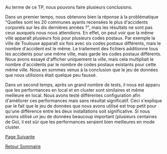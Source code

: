 Au terme de ce TP, nous pouvons faire plusieurs conclusions.

Dans un premier temps, nous obtenons bien la réponse à la problématique "Quelles sont les 20 communes ayants recensées le plus d'accidents corporels sur les dix dernières années ?", mais les résultats ne sont pas ceux auxquels nous nous attendions. En effet, on peut voir que la même ville apparaît plusieurs fois pour plusieurs codes postaux. Par exemple la ville de Toulouse apparaît six fois avec six codes postaux différents, mais le nombre d'accident est le même. Le traitement des fichiers additionne tous les accidents pour une même ville, mais garde les codes postaux différents. Nous avons essayé d'afficher uniquement la ville, mais cela multipliait le nombre d'accidents par le nombre de codes postaux existants pour cette même ville. Nous en sommes venus à la conclusion que le jeu de données que nous utilisions était quelque peu faussé.

Dans un second temps, après un grand nombre de tests,  il nous est apparu que les performances en local et en cluster sont similaires et même meilleure en local. Nous avons testé différentes configuration afin d'améliorer ces performances mais sans résultat significatif. Ceci s'explique par le fait que le jeu de données que nous avons utilisé est trop petit pour qu'une différence entre les deux installations soit significative. Si nous avions utilisé un jeu de données beaucoup important (plusieurs centaines de Go), il est sûr que les performances seraient bien meilleures en mode cluster.






[Page Suivante](https://daviddemacedo.github.io/sid_spark/biblio/)

[Retour Sommaire](https://daviddemacedo.github.io/sid_spark/)
